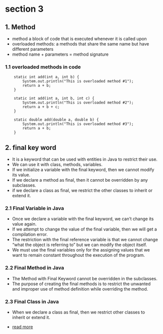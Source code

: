 

# section 3

## 1. Method

- method a block of code that is executed whenever it is called upon
- overloaded methods: a  methods that share the same name but have different parameters
- method name + parameters = method signature

### 1.1 overloaded methods in code

```
	static int add(int a, int b) {
		System.out.println("This is overloaded method #1");
		return a + b;
	}
```
```
	static int add(int a, int b, int c) {
		System.out.println("This is overloaded method #2");
		return a + b + c;
	}
```
```
	static double add(double a, double b) {
		System.out.println("This is overloaded method #3");
		return a + b;
	}
```

## 2. final key word

- It is a keyword that can be used with entities in Java to restrict their use. 
- We can use it with class, methods, variables.
- If we initialize a variable with the final keyword, then we cannot modify its value.
- If we declare a method as final, then it cannot be overridden by any subclasses. 
- if we declare a class as final, we restrict the other classes to inherit or extend it.

### 2.1 Final Variable in Java
- Once we declare a variable with the final keyword, we can’t change its value again. 
- If we attempt to change the value of the final variable, then we will get a compilation error.
- The restriction with the final reference variable is that we cannot change “what the object is referring to” but we can modify the object itself.
- We must use the final variables only for the assigning values that we want to remain constant throughout the execution of the program.

### 2.2  Final Method in Java
- The Method with Final Keyword cannot be overridden in the subclasses.
- The purpose of creating the final methods is to restrict the unwanted and improper use of method definition while overriding the method.

### 2.3 Final Class in Java
- When we declare a class as final, then we restrict other classes to inherit or extend it.

- [read more](https://techvidvan.com/tutorials/java-final-keyword/)

